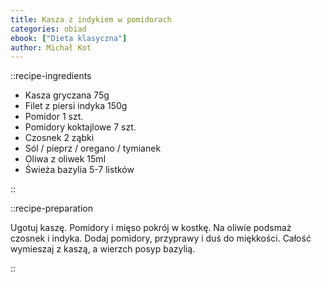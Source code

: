 ```yaml
---
title: Kasza z indykiem w pomidorach
categories: obiad
ebook: ["Dieta klasyczna"]
author: Michał Kot
---
```


::recipe-ingredients

- Kasza gryczana 75g
- Filet z piersi indyka 150g
- Pomidor 1 szt.
- Pomidory koktajlowe 7 szt.
- Czosnek 2 ząbki
- Sól / pieprz / oregano / tymianek
- Oliwa z oliwek 15ml
- Świeża bazylia 5-7 listków

::

::recipe-preparation

Ugotuj kaszę. Pomidory i mięso pokrój w kostkę. Na oliwie podsmaż czosnek i indyka. Dodaj pomidory, przyprawy i duś do miękkości. Całość wymieszaj z kaszą, a wierzch posyp bazylią.

::